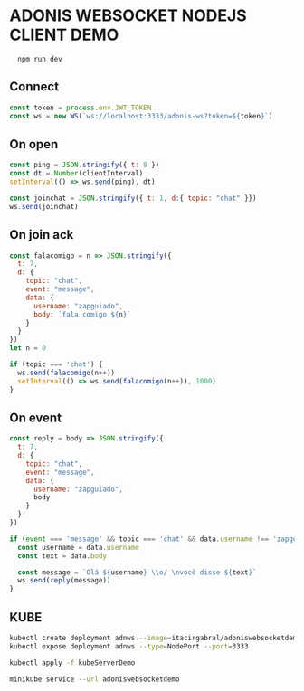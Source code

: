 # ADONIS WEBSOCKET NODEJS CLIENT DEMO

```
  npm run dev
```

## Connect
```javascript
const token = process.env.JWT_TOKEN
const ws = new WS(`ws://localhost:3333/adonis-ws?token=${token}`)
```

## On open
```javascript
const ping = JSON.stringify({ t: 8 })
const dt = Number(clientInterval)
setInterval(() => ws.send(ping), dt)
```
```javascript
const joinchat = JSON.stringify({ t: 1, d:{ topic: "chat" }})
ws.send(joinchat)
```

## On join ack
```javascript
const falacomigo = n => JSON.stringify({
  t: 7,
  d: {
    topic: "chat",
    event: "message",
    data: { 
      username: "zapguiado", 
      body: `fala comigo ${n}`
    }
  }
})
let n = 0

if (topic === 'chat') {
  ws.send(falacomigo(n++))
  setInterval(() => ws.send(falacomigo(n++)), 1000)
}
```

## On event
```javascript
const reply = body => JSON.stringify({
  t: 7,
  d: {
    topic: "chat",
    event: "message",
    data: { 
      username: "zapguiado", 
      body
    }
  }
})

if (event === 'message' && topic === 'chat' && data.username !== 'zapguiado') {
  const username = data.username
  const text = data.body

  const message = `Olá ${username} \\o/ \nvocê disse ${text}`
  ws.send(reply(message))
}
```

## KUBE
```bash
kubectl create deployment adnws --image=itacirgabral/adoniswebsocketdemo:0.0.1
kubectl expose deployment adnws --type=NodePort --port=3333
```
```bash
kubectl apply -f kubeServerDemo
```
```bash
minikube service --url adoniswebsocketdemo
```